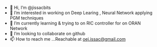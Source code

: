 - 👋 Hi, I’m @jissacbits
- 👀 I’m interested in working on Deep Learing , Neural Network applying PGM techniques
- 🌱 I’m currently learning & trying to on RIC controller for on ORAN Network
- 💞️ I’m looking to collaborate on github
- 📫 How to reach me ...Reachable at oej.issac@gmail.com

<!---
jissacbits/jissacbits is a ✨ special ✨ repository because its `README.md` (this file) appears on your GitHub profile.
You can click the Preview link to take a look at your changes.
--->
